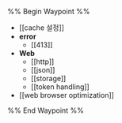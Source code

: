 
%% Begin Waypoint %%
- [[cache 설정]]
- **error**
	- [[413]]
- **Web**
	- [[http]]
	- [[json]]
	- [[storage]]
	- [[token handling]]
- [[web browser optimization]]

%% End Waypoint %%
